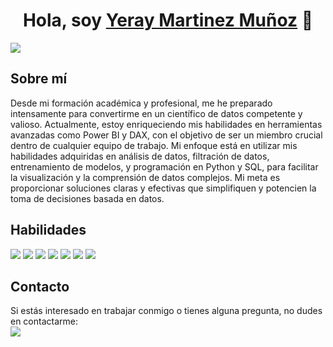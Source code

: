 <div align="center">
<h1 aling="center"> Hola, soy <a href="https://www.linkedin.com/in/yeray-martinez-a35444248/"> Yeray Martinez Muñoz</a> 👋</h1>
</div>
<img src="https://imgur.com/a/7Kok4ad.png">

## Sobre mí
Desde mi formación académica y profesional, me he preparado intensamente para convertirme en un científico de datos competente y valioso. Actualmente, estoy enriqueciendo mis habilidades en herramientas avanzadas como Power BI y DAX, con el objetivo de ser un miembro crucial dentro de cualquier equipo de trabajo. Mi enfoque está en utilizar mis habilidades adquiridas en análisis de datos, filtración de datos, entrenamiento de modelos, y programación en Python y SQL, para facilitar la visualización y la comprensión de datos complejos. Mi meta es proporcionar soluciones claras y efectivas que simplifiquen y potencien la toma de decisiones basada en datos.

## Habilidades
![](https://img.shields.io/badge/Python-blue?style=for-the-badge&logo=python)
![](https://img.shields.io/badge/SQL-orange?style=for-the-badge&logo=sql)
![](https://img.shields.io/badge/Machine_Learning-brightgreen?style=for-the-badge&logo=scikit-learn)
![](https://img.shields.io/badge/Data_Analysis-yellow?style=for-the-badge&logo=dataiku)
![](https://img.shields.io/badge/Excel-green?style=for-the-badge&logo=microsoftexcel)
![](https://img.shields.io/badge/DAX-lightgrey?style=for-the-badge&logo=powerbi)
![](https://img.shields.io/badge/PowerBI-yellow?style=for-the-badge&logo=powerbi)

## Contacto
Si estás interesado en trabajar conmigo o tienes alguna pregunta, no dudes en contactarme:<br>
![](https://img.shields.io/badge/Email-yeraym21m%40gmail.com-lightgrey?style=for-the-badge&logo=gmail)
